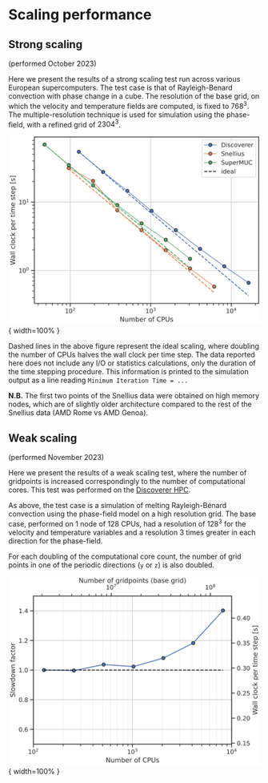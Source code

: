 # Scaling performance

## Strong scaling
(performed October 2023)

Here we present the results of a strong scaling test run across various European supercomputers.
The test case is that of Rayleigh-Benard convection with phase change in a cube.
The resolution of the base grid, on which the velocity and temperature fields are computed, is fixed to $768^3$.
The multiple-resolution technique is used for simulation using the phase-field, with a refined grid of $2304^3$.

![Compiler scaling comparison](figures/strong_scaling.svg){ width=100% }

Dashed lines in the above figure represent the ideal scaling, where doubling the number of CPUs halves the wall clock per time step.
The data reported here does not include any I/O or statistics calculations, only the duration of the time stepping procedure.
This information is printed to the simulation output as a line reading
`Minimum Iteration Time = ...`

**N.B.** The first two points of the Snellius data were obtained on high memory nodes, which are of slightly older architecture compared to the rest of the Snellius data (AMD Rome vs AMD Genoa).

## Weak scaling
(performed November 2023)

Here we present the results of a weak scaling test, where the number of gridpoints is increased correspondingly to the number of computational cores.
This test was performed on the [Discoverer HPC](https://docs.discoverer.bg/index.html).

As above, the test case is a simulation of melting Rayleigh-Bénard convection using the phase-field model on a high resolution grid.
The base case, performed on 1 node of 128 CPUs, had a resolution of $128^3$ for the velocity and temperature variables and a resolution 3 times greater in each direction for the phase-field.

For each doubling of the computational core count, the number of grid points in one of the periodic directions (`y` or `z`) is also doubled.

![Weak scaling results](figures/weak_scaling.svg){ width=100% }
